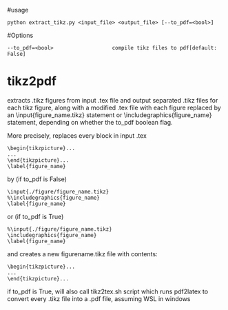 #usage
```
python extract_tikz.py <input_file> <output_file> [--to_pdf=<bool>]
```

#Options
```
--to_pdf=<bool>                   compile tikz files to pdf[default: False]
```

# tikz2pdf
extracts .tikz figures from input .tex file and output separated .tikz files for each tikz figure, along with a modified .tex file with each figure replaced by an \input{figure_name.tikz} statement or \includegraphics{figure_name} statement, depending on whether the to_pdf boolean flag.

More precisely, replaces every block in input .tex
```
\begin{tikzpicture}...
...
\end{tikzpicture}...
\label{figure_name}
```
by (if to_pdf is False)
```
\input{./figure/figure_name.tikz}
%\includegraphics{figure_name}
\label{figure_name}
```
or (if to_pdf is True)
```
%\input{./figure/figure_name.tikz}
\includegraphics{figure_name}
\label{figure_name}
```
and creates a new figurename.tikz file with contents:
```
\begin{tikzpicture}...
...
\end{tikzpicture}...
```
if to_pdf is True, will also call tikz2tex.sh script which runs pdf2latex to convert every .tikz file into a .pdf file, assuming WSL in windows

